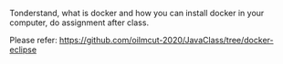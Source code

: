 Tonderstand, what is docker and how you can install docker in your computer, do assignment after class.

Please refer: https://github.com/oilmcut-2020/JavaClass/tree/docker-eclipse




